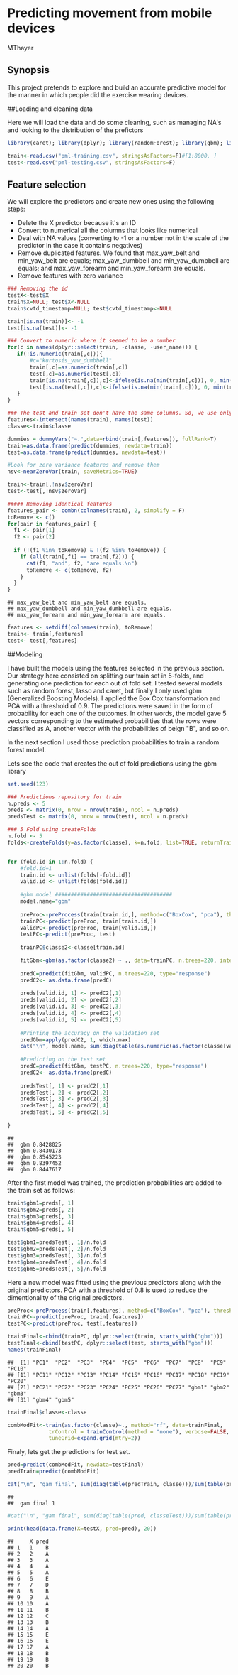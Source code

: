 # Predicting movement from mobile devices
MThayer  

## Synopsis

This project pretends to explore and build an accurate predictive model for the manner in which people did the exercise wearing devices.


##Loading and cleaning data

Here we will load the data and do some cleaning, such as managing NA's and looking to the distribution of the prefictors


```r
library(caret); library(dplyr); library(randomForest); library(gbm); library(lubridate); library(glmnet); library(stringr)

train<-read.csv("pml-training.csv", stringsAsFactors=F)#[1:8000, ]
test<-read.csv("pml-testing.csv", stringsAsFactors=F)
```

## Feature selection

We will explore the predictors and create new ones using the following steps:
 - Delete the X predictor because it's an ID
 - Convert to numerical all the columns that looks like numerical
 - Deal with NA values (converting to -1 or a number not in the scale of the predictor in the case it contains negatives)
 - Remove duplicated features. We found that max_yaw_belt and min_yaw_belt are equals; max_yaw_dumbbell and min_yaw_dumbbell are equals; and max_yaw_forearm and min_yaw_forearm are equals.
 - Remove features with zero variance


```r
### Removing the id
testX<-test$X
train$X=NULL; test$X<-NULL
train$cvtd_timestamp=NULL; test$cvtd_timestamp<-NULL

train[is.na(train)]<- -1
test[is.na(test)]<- -1

### Convert to numeric where it seemed to be a number
for(c in names(dplyr::select(train, -classe, -user_name))) {
   if(!is.numeric(train[,c])){
       #c="kurtosis_yaw_dumbbell"
       train[,c]=as.numeric(train[,c])
       test[,c]=as.numeric(test[,c])
       train[is.na(train[,c]),c]<-ifelse(is.na(min(train[,c])), 0, min(train[,c]))-1
       test[is.na(test[,c]),c]<-ifelse(is.na(min(train[,c])), 0, min(train[,c]))-1
   }
}

### The test and train set don't have the same columns. So, we use only the one that match
features<-intersect(names(train), names(test))
classe<-train$classe

dummies = dummyVars("~.",data=rbind(train[,features]), fullRank=T)
train=as.data.frame(predict(dummies, newdata=train))
test=as.data.frame(predict(dummies, newdata=test))

#Look for zero variance features and remove them
nsv<-nearZeroVar(train, saveMetrics=TRUE)

train<-train[,!nsv$zeroVar]
test<-test[,!nsv$zeroVar]

##### Removing identical features
features_pair <- combn(colnames(train), 2, simplify = F)
toRemove <- c()
for(pair in features_pair) {
  f1 <- pair[1]
  f2 <- pair[2]
  
  if (!(f1 %in% toRemove) & !(f2 %in% toRemove)) {
    if (all(train[,f1] == train[,f2])) {
      cat(f1, "and", f2, "are equals.\n")
      toRemove <- c(toRemove, f2)
    }
  }
}
```

```
## max_yaw_belt and min_yaw_belt are equals.
## max_yaw_dumbbell and min_yaw_dumbbell are equals.
## max_yaw_forearm and min_yaw_forearm are equals.
```

```r
features <- setdiff(colnames(train), toRemove)
train<- train[,features]
test<- test[,features]
```

##Modeling

I have built the models using the features selected in the previous section. Our strategy here consisted on splitting our train set in 5-folds, and generating one prediction for each out of fold set. I tested several models such as random forest, lasso and caret, but finally I only used gbm (Generalized Boosting Models). I applied the Box Cox transformation and PCA with a threshold of 0.9. The predictions were saved in the form of probability for each one of the outcomes. In other words, the model gave 5 vectors corresponding to the estimated probabilities that the rows were classified as A, another vector with the probabilities of beign "B", and so on. 

In the next section I used those prediction probabilities to train a random forest model.


Lets see the code that creates the out of fold predictions using the gbm library

```r
set.seed(123)

### Predictions repository for train
n.preds <- 5 
preds <- matrix(0, nrow = nrow(train), ncol = n.preds)
predsTest <- matrix(0, nrow = nrow(test), ncol = n.preds)

### 5 Fold using createFolds
n.fold <- 5
folds<-createFolds(y=as.factor(classe), k=n.fold, list=TRUE, returnTrain = FALSE)


for (fold.id in 1:n.fold) {
    #fold.id=1
    train.id <- unlist(folds[-fold.id])
    valid.id <- unlist(folds[fold.id])
    
    #gbm model #####################################
    model.name="gbm"
    
    preProc<-preProcess(train[train.id,], method=c("BoxCox", "pca"), thresh = .9)
    trainPC<-predict(preProc, train[train.id,])
    validPC<-predict(preProc, train[valid.id,])
    testPC<-predict(preProc, test)
  
    trainPC$classe2<-classe[train.id]

    fitGbm<-gbm(as.factor(classe2) ~ ., data=trainPC, n.trees=220, interaction.depth=3, shrinkage=0.1, n.minobsinnode = 10, verbose=FALSE, distribution="multinomial")
    
    predC=predict(fitGbm, validPC, n.trees=220, type="response")
    predC2<- as.data.frame(predC)
    
    preds[valid.id, 1] <- predC2[,1]
    preds[valid.id, 2] <- predC2[,2]
    preds[valid.id, 3] <- predC2[,3]
    preds[valid.id, 4] <- predC2[,4]
    preds[valid.id, 5] <- predC2[,5]
    
    #Printing the accuracy on the validation set
    predGbm=apply(predC2, 1, which.max)
    cat("\n", model.name, sum(diag(table(as.numeric(as.factor(classe[valid.id])), as.numeric(predGbm))))/sum(table(as.numeric(as.factor(classe[valid.id])), as.numeric(predGbm))))
    
    #Predicting on the test set
    predC=predict(fitGbm, testPC, n.trees=220, type="response")
    predC2<- as.data.frame(predC)
    
    predsTest[, 1] <- predC2[,1]
    predsTest[, 2] <- predC2[,2]
    predsTest[, 3] <- predC2[,3]
    predsTest[, 4] <- predC2[,4]
    predsTest[, 5] <- predC2[,5]
    
}
```

```
## 
##  gbm 0.8428025
##  gbm 0.8430173
##  gbm 0.8545223
##  gbm 0.8397452
##  gbm 0.8447617
```

After the first model was trained, the prediction probabilities are added to the train set as follows:

```r
train$gbm1=preds[, 1]
train$gbm2=preds[, 2]
train$gbm3=preds[, 3]
train$gbm4=preds[, 4]
train$gbm5=preds[, 5]

test$gbm1=predsTest[, 1]/n.fold
test$gbm2=predsTest[, 2]/n.fold
test$gbm3=predsTest[, 3]/n.fold
test$gbm4=predsTest[, 4]/n.fold
test$gbm5=predsTest[, 5]/n.fold
```

Here a new model was fitted using the previous predictors along with the original predictors. PCA with a threshold of 0.8 is used to reduce the dimentionality of the original predictors.


```r
preProc<-preProcess(train[,features], method=c("BoxCox", "pca"), thresh = .8)
trainPC<-predict(preProc, train[,features])
testPC<-predict(preProc, test[,features])

trainFinal<-cbind(trainPC, dplyr::select(train, starts_with("gbm")))
testFinal<-cbind(testPC, dplyr::select(test, starts_with("gbm")))
names(trainFinal)
```

```
##  [1] "PC1"  "PC2"  "PC3"  "PC4"  "PC5"  "PC6"  "PC7"  "PC8"  "PC9"  "PC10"
## [11] "PC11" "PC12" "PC13" "PC14" "PC15" "PC16" "PC17" "PC18" "PC19" "PC20"
## [21] "PC21" "PC22" "PC23" "PC24" "PC25" "PC26" "PC27" "gbm1" "gbm2" "gbm3"
## [31] "gbm4" "gbm5"
```

```r
trainFinal$classe<-classe

combModFit<-train(as.factor(classe)~., method="rf", data=trainFinal,
             trControl = trainControl(method = "none"), verbose=FALSE, 
             tuneGrid=expand.grid(mtry=2))
```

Finaly, lets get the predictions for test set. 

```r
pred=predict(combModFit, newdata=testFinal)
predTrain=predict(combModFit)

cat("\n", "gam final", sum(diag(table(predTrain, classe)))/sum(table(predTrain, classe)))
```

```
## 
##  gam final 1
```

```r
#cat("\n", "gam final", sum(diag(table(pred, classeTest)))/sum(table(pred, classeTest)))

print(head(data.frame(X=testX, pred=pred), 20))
```

```
##     X pred
## 1   1    B
## 2   2    A
## 3   3    A
## 4   4    A
## 5   5    A
## 6   6    E
## 7   7    D
## 8   8    B
## 9   9    A
## 10 10    A
## 11 11    B
## 12 12    C
## 13 13    B
## 14 14    A
## 15 15    E
## 16 16    E
## 17 17    A
## 18 18    B
## 19 19    B
## 20 20    B
```

